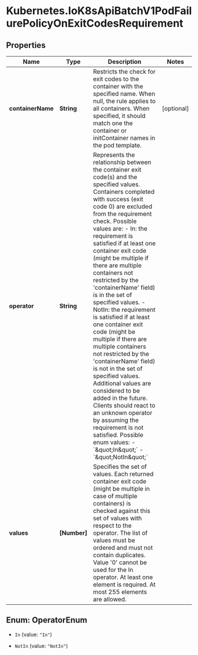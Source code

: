 # Kubernetes.IoK8sApiBatchV1PodFailurePolicyOnExitCodesRequirement

## Properties

Name | Type | Description | Notes
------------ | ------------- | ------------- | -------------
**containerName** | **String** | Restricts the check for exit codes to the container with the specified name. When null, the rule applies to all containers. When specified, it should match one the container or initContainer names in the pod template. | [optional] 
**operator** | **String** | Represents the relationship between the container exit code(s) and the specified values. Containers completed with success (exit code 0) are excluded from the requirement check. Possible values are:  - In: the requirement is satisfied if at least one container exit code   (might be multiple if there are multiple containers not restricted   by the &#39;containerName&#39; field) is in the set of specified values. - NotIn: the requirement is satisfied if at least one container exit code   (might be multiple if there are multiple containers not restricted   by the &#39;containerName&#39; field) is not in the set of specified values. Additional values are considered to be added in the future. Clients should react to an unknown operator by assuming the requirement is not satisfied.  Possible enum values:  - &#x60;\&quot;In\&quot;&#x60;  - &#x60;\&quot;NotIn\&quot;&#x60; | 
**values** | **[Number]** | Specifies the set of values. Each returned container exit code (might be multiple in case of multiple containers) is checked against this set of values with respect to the operator. The list of values must be ordered and must not contain duplicates. Value &#39;0&#39; cannot be used for the In operator. At least one element is required. At most 255 elements are allowed. | 



## Enum: OperatorEnum


* `In` (value: `"In"`)

* `NotIn` (value: `"NotIn"`)




